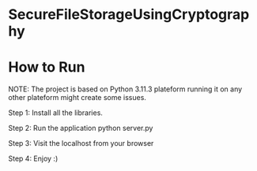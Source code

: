 
# SecureFileStorageUsingCryptography
# How to Run
NOTE: The project is based on Python 3.11.3 plateform running it on any other plateform might create some issues.

Step 1: Install all the libraries.

Step 2: Run the application
           python server.py

Step 3: Visit the localhost from your browser

Step 4: Enjoy :)
